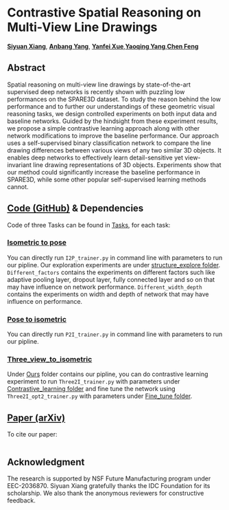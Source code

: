 # Contrastive Spatial Reasoning on Multi-View Line Drawings

[**Siyuan Xiang**](), [**Anbang Yang**](https://github.com/endeleze), [**Yanfei Xue**](),[**Yaoqing Yang**](),[**Chen Feng**](https://engineering.nyu.edu/faculty/chen-feng)

## Abstract
Spatial reasoning on multi-view line drawings by state-of-the-art supervised deep networks is recently shown with puzzling low performances on the SPARE3D dataset. To study the reason behind the low performance and to further our understandings of these geometric visual reasoning tasks, we design controlled experiments on both input data and baseline networks.
Guided by the hindsight from these experiment results, we propose a simple contrastive learning approach along with other network modifications to improve the baseline performance. 
Our approach uses a self-supervised binary classification network to compare the line drawing differences between various views of any two similar 3D objects.
It enables deep networks to effectively learn detail-sensitive yet view-invariant line drawing representations of 3D objects. 
Experiments show that our method could significantly increase the baseline performance in SPARE3D, while some other popular self-supervised learning methods cannot.
## [Code (GitHub)](https://github.com/ai4ce/SNAC) & Dependencies
Code of three Tasks can be found in [Tasks](https://github.com/ai4ce/Contrastive-SPARE3D/tree/main/Tasks), for each task:
### [Isometric to pose](https://github.com/ai4ce/Contrastive-SPARE3D/tree/main/Tasks/Isometric_to_pose)
You can directly run ```I2P_trainer.py``` in command line with parameters to run our pipline. Our exploration experiments are under [structure_explore folder](https://github.com/ai4ce/Contrastive-SPARE3D/tree/main/Tasks/Isometric_to_pose/Structure_explore). ```Different_factors``` contains the experiments on different factors such like adaptive pooling layer, dropout layer, fully connected layer and so on that may have influence on network performance. ```Different_width_depth``` contains the experiments on width and depth of network that may have influence on performance.
### [Pose to isometric](https://github.com/ai4ce/Contrastive-SPARE3D/tree/main/Tasks/Pose_to_isometric)
You can directly run ```P2I_trainer.py``` in command line with parameters to run our pipline.
### [Three_view_to_isometric](https://github.com/ai4ce/Contrastive-SPARE3D/tree/main/Tasks/Three_view_to_isometric)
Under [Ours](https://github.com/ai4ce/Contrastive-SPARE3D/tree/main/Tasks/Three_view_to_isometric/Ours) folder contains our pipline, you can do contrastive learning experiment to run ```Three2I_trainer.py``` with parameters under [Contrastive_learning folder](https://github.com/ai4ce/Contrastive-SPARE3D/tree/main/Tasks/Three_view_to_isometric/Ours/Contrastive_learning) and fine tune the network using ```Three2I_opt2_trainer.py``` with parameters under [Fine_tune folder](https://github.com/ai4ce/Contrastive-SPARE3D/tree/main/Tasks/Three_view_to_isometric/Ours/Fine_tune).

## [Paper (arXiv)](https://arxiv.org/abs/2103.16732)
To cite our paper:
```

```

## Acknowledgment
The research is supported by NSF Future Manufacturing program under EEC-2036870. Siyuan Xiang gratefully thanks the IDC Foundation for its scholarship. We also thank the anonymous reviewers for constructive feedback.
